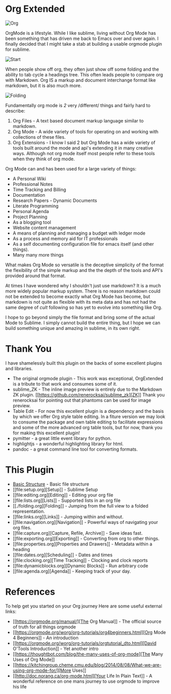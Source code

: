 # Org Extended
  ![Org](https://orgmode.org/resources/img/org-mode-unicorn.svg)

  OrgMode is a lifestyle. While I like sublime, living without Org Mode has been something 
  that has driven me back to Emacs over and over again. I finally decided that I might take a stab
  at building a usable orgmode plugin for sublime.

  ![Start](orgstart.gif)

  When people show off org, they often just show off some folding
  and the ability to tab cycle a headings tree. This often leads people
  to compare org with Markdown. Org IS a markup and document interchange
  format like markdown, but it is also much more.

  ![Folding](./orgstartfolding.gif)

  Fundamentally org mode is *2* very /different/ things and fairly hard to describe:

  1. Org Files - A text based document markup language similar to markdown.
  2. Org Mode  - A wide variety of tools for operating on and working with collections of these files.
  3. Org Extensions - I know I said 2 but Org Mode has a wide variety of tools built around the mode and api's extending it in many creative ways. Although not org mode itself most people refer to these tools when they think of org mode.

  Org Mode can and has been used for a large variety of things:

  + A Personal Wiki
  + Professional Notes
  + Time Tracking and Billing
  + Documentation
  + Research Papers - Dynamic Documents
  + Literate Programming
  + Personal Agenda
  + Project Planning
  + As a blogging tool
  + Website content management 
  + A means of planning and managing a budget with ledger mode
  + As a process and memory aid for IT professionals
  + As a self documenting configuration file for emacs itself (and other things).
  + Many many more things


  What makes Org Mode so versatile is the deceptive simplicity of the format
  the flexibility of the simple markup and the the depth of the tools and API's provided around that format.

  At times I have wondered why I shouldn't just use markdown? It is a much more widely popular markup system.
  There is no reason markdown could not be extended to become exactly what Org Mode
  has become, but markdown is not quite as flexible with its meta data and has not had the same degree of *cult*
  following so has yet to evolve into something like Org.

  I hope to go beyond simply the file format and bring some of the actual Mode to Sublime.
  I simply cannot build the entire thing, but I hope we can build something unique and amazing
  in sublime, in its own right.

# Thank You
  I have shamelessly built this plugin on the backs of some excellent plugins and libraries.

  - The original orgmode plugin - This work was exceptional, OrgExtended is a tribute to that work and consumes some of it.
  - sublime_ZK - The inline image preview is entirely due to the Markdown ZK plugin. 
    [[https://github.com/renerocksai/sublime_zk][ZK]] Thank you renerocksai for pointing out that phantoms can be used for image preview.
  - Table Edit - For now this excellent plugin is a dependency and the basis by which we offer Org style table editing.
  	In a fiture version we may look to consume the package and own table editing to facilitate expressions and some of the more
  	advanced org table tools, but for now, thank you for making this excellent plugin!
  - pymitter - a great little event library for python.
  - highlightjs - a wonderful highlighting library for html.
  - pandoc - a great command line tool for converting formats.

# This Plugin

  - [Basic Structure](orgextended.org) - Basic file structure
  - [[file:setup.org][Setup]] - Sublime Setup
  - [[file:editing.org][Editing]] - Editing your org file
  - [[file:lists.org][Lists]] - Supported lists in an org file
  - [[./folding.org][Folding]] - Jumping from the full view to a folded representation.
  - [[file:links.org][Links]] - Jumping within and without.
  - [[file:navigation.org][Navigation]] - Powerful ways of navigating your org files.
  - [[file:capture.org][Capture, Refile, Archive]] - Save ideas fast.
  - [[file:exporting.org][Exporting]] - Converting from org to other things.
  - [[file:properties.org][Properties and Drawers]] - Metadata within a heading
  - [[file:dates.org][Scheduling]] - Dates and times
  - [[file:clocking.org][Time Tracking]] - Clocking and clock reports
  - [[file:dynamicblocks.org][Dynamic Blocks]] - Run arbitrary code
  - [[file:agenda.org][Agenda]] - Keeping track of your day.

# References
  To help get you started on your Org journey
  Here are some useful external links:

- [[https://orgmode.org/manual/][The Org Manual]] - The official source of truth for all things orgmode
- [[https://orgmode.org/worg/org-tutorials/org4beginners.html][Org Mode 4 Beginners]] - An introduction
- [[https://orgmode.org/worg/org-tutorials/orgtutorial_dto.html][David O'Tools Introduction]] - Yet another intro
- [[https://thoughtbot.com/blog/the-many-uses-of-org-mode][The Many Uses of Org Mode]]
- [[https://kitchingroup.cheme.cmu.edu/blog/2014/08/08/What-we-are-using-org-mode-for/][More Uses]]
- [[http://doc.norang.ca/org-mode.html][Your Life In Plain Text]] - A wonderful reference on one mans journey to use orgmode to improve his life

